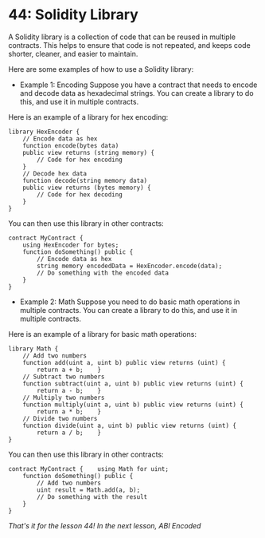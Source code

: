 # 44: Solidity Library

A Solidity library is a collection of code that can be reused in multiple contracts. This helps to ensure that code is not repeated, and keeps code shorter, cleaner, and easier to maintain.

Here are some examples of how to use a Solidity library:

* Example 1: Encoding Suppose you have a contract that needs to encode and decode data as hexadecimal strings. You can create a library to do this, and use it in multiple contracts.

Here is an example of a library for hex encoding:

```solidity
library HexEncoder {    
    // Encode data as hex    
    function encode(bytes data) 
    public view returns (string memory) {        
        // Code for hex encoding    
    } 
    // Decode hex data    
    function decode(string memory data) 
    public view returns (bytes memory) {        
        // Code for hex decoding    
    }
}
```

You can then use this library in other contracts:

```solidity
contract MyContract {    
    using HexEncoder for bytes; 
    function doSomething() public {        
        // Encode data as hex        
        string memory encodedData = HexEncoder.encode(data); 
        // Do something with the encoded data    
    }
}
```

* Example 2: Math Suppose you need to do basic math operations in multiple contracts. You can create a library to do this, and use it in multiple contracts.

Here is an example of a library for basic math operations:

```solidity
library Math {    
    // Add two numbers    
    function add(uint a, uint b) public view returns (uint) {    
        return a + b;    } 
    // Subtract two numbers    
    function subtract(uint a, uint b) public view returns (uint) {    
        return a - b;    } 
    // Multiply two numbers    
    function multiply(uint a, uint b) public view returns (uint) {    
        return a * b;    } 
    // Divide two numbers    
    function divide(uint a, uint b) public view returns (uint) {    
        return a / b;    }
}
```

You can then use this library in other contracts:

```solidity
contract MyContract {    using Math for uint; 
    function doSomething() public {        
        // Add two numbers        
        uint result = Math.add(a, b); 
        // Do something with the result    
    }
}
```

_That's it for the lesson 44! In the next lesson, ABI Encoded_
